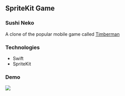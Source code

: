 ## SpriteKit Game

### Sushi Neko
A clone of the popular mobile game called [Timberman](https://apps.apple.com/us/app/timberman/id871809581)

### Technologies

- Swift
- SpriteKit

### Demo
![](gameGIF.gif)